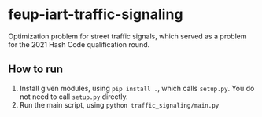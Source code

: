 # feup-iart-traffic-signaling
Optimization problem for street traffic signals, which served as a problem for the 2021 Hash Code qualification round.

## How to run
1. Install given modules, using `pip install .`, which calls `setup.py`. You do not need to call `setup.py` directly.
2. Run the main script, using `python traffic_signaling/main.py`
